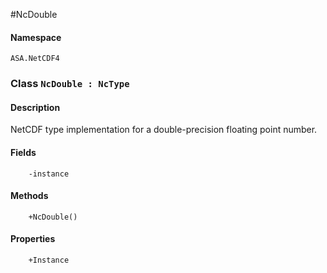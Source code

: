 #NcDouble

#### Namespace
`ASA.NetCDF4`

### Class `NcDouble : NcType`

#### Description
NetCDF type implementation for a double-precision floating point number.

#### Fields
        -instance
#### Methods
        +NcDouble()
#### Properties
        +Instance

